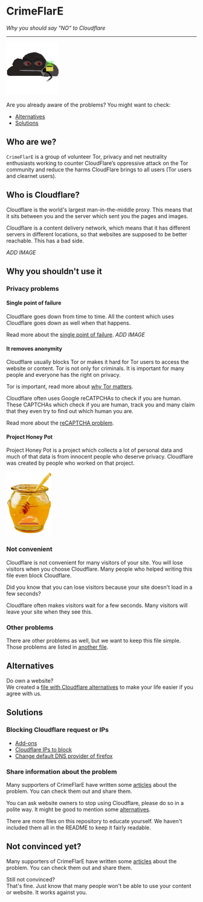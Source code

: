 # CrimeFlarE

*Why you should say "NO" to Cloudflare*

---


![CrimeFlarE logo](../image/crimeflare-logo.png)

Are you already aware of the problems?
You might want to check:
- [Alternatives](#alternatives)
- [Solutions](#solutions)

## Who are we?
`CrimeFlarE` is a group of volunteer Tor, privacy and net neutrality
enthusiasts working to counter CloudFlare’s oppressive attack on the Tor 
community and reduce the harms CloudFlare brings to all users (Tor users and 
clearnet users).

## Who is Cloudflare?
Cloudflare is the world's largest man-in-the-middle proxy. This means that it 
sits between you and the server which sent you the pages and images.

Cloudflare is a content delivery network, which means that it has different 
servers in different locations, so that websites are supposed to be better 
reachable. This has a bad side.

*ADD IMAGE*

## Why you shouldn't use it
### Privacy problems
#### Single point of failure
Cloudflare goes down from time to time. All the content which uses Cloudflare 
goes down as well when that happens.

Read more about the 
[single point of failure](subfiles/single-point-of-failure-problem.md).
*ADD IMAGE*

#### It removes anonymity
Cloudflare usually blocks Tor or makes it hard for Tor users to access the 
website or content. Tor is not only for criminals. It is important for many 
people and everyone has the right on privacy.

Tor is important, read more about 
[why Tor matters](subfiles/why-tor-matters.md).

Cloudflare often uses Google reCATPCHAs to check if you are human. These
CAPTCHAs which check if you are human, track you and many claim that they
even try to find out which human you are.

Read more about the
[reCAPTCHA problem](subfiles/recaptcha-problem.md).

#### Project Honey Pot
Project Honey Pot is a project which collects a lot of personal data
and much of that data is from innocent people who deserve privacy.
Cloudflare was created by people who worked on that project.

![Honeypot](../image/honeypot.gif)

### Not convenient
Cloudflare is not convenient for many visitors of your site. You will
lose visitors when you choose Cloudflare. Many people who helped writing
this file even block Cloudflare.

Did you know that you can lose visitors because your site doesn't load
in a few seconds?

Cloudflare often makes visitors wait for a few seconds. Many visitors will
leave your site when they see this.

### Other problems
There are other problems as well, but we want to keep this file simple.
Those problems are listed in
[another file](../subfiles/more-cloudflare-problems.md).

## Alternatives
Do own a website?  
We created a
[file with Cloudflare alternatives](../subfiles/cloudflare-alternatives.md)
to make your life easier if you agree with us.
## Solutions
### Blocking Cloudflare request or IPs
- [Add-ons](../what-to-do.md#website-consumer)
- [Cloudflare IPs to block](../cloudflare_inc/)
- [Change default DNS provider of firefox](../subfiles/change-firefox-dns.md)

### Share information about the problem
Many supporters of CrimeFlarE have written some
[articles](../subfiles/articles.md) about the problem.
You can check them out and share them.

You can ask website owners to stop using Cloudflare, please do so in
a polite way. It might be good to mention some [alternatives](#alternatives).

There are more files on this repository to educate yourself.
We haven't included them all in the README to keep it fairly readable.

## Not convinced yet?
Many supporters of CrimeFlarE have written some
[articles](../subfiles/articles.md) about the problem.
You can check them out and share them.

Still not convinced?  
That's fine. Just know that many people won't be able to use your content or
website. It works against you.
